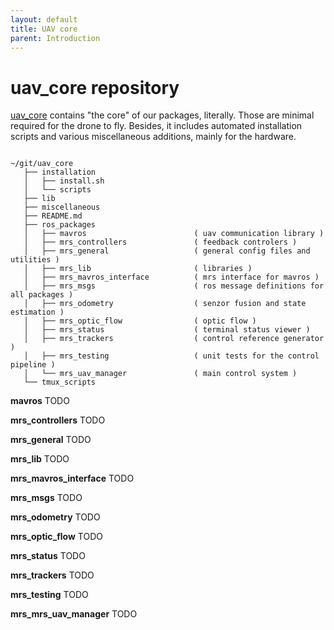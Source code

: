```yaml
---
layout: default
title: UAV core
parent: Introduction
---
```


# uav_core repository

[uav_core](uav_core) contains "the core" of our packages, literally.
Those are minimal required for the drone to fly.
Besides, it includes automated installation scripts and various miscellaneous additions, mainly for the hardware.

```

~/git/uav_core
   ├── installation
   │   ├── install.sh
   │   └── scripts 
   ├── lib
   ├── miscellaneous
   ├── README.md
   ├── ros_packages
   │   ├── mavros                        ( uav communication library )
   │   ├── mrs_controllers               ( feedback controlers )
   │   ├── mrs_general                   ( general config files and utilities )
   │   ├── mrs_lib                       ( libraries )
   │   ├── mrs_mavros_interface          ( mrs interface for mavros )
   │   ├── mrs_msgs                      ( ros message definitions for all packages )   
   │   ├── mrs_odometry                  ( senzor fusion and state estimation )
   │   ├── mrs_optic_flow                ( optic flow )
   │   ├── mrs_status                    ( terminal status viewer ) 
   │   ├── mrs_trackers                  ( control reference generator )
   │   ├── mrs_testing                   ( unit tests for the control pipeline )
   │   └── mrs_uav_manager               ( main control system )
   └── tmux_scripts

```

**mavros** TODO

**mrs_controllers** TODO

**mrs_general** TODO

**mrs_lib** TODO

**mrs_mavros_interface** TODO

**mrs_msgs** TODO

**mrs_odometry** TODO

**mrs_optic_flow** TODO

**mrs_status** TODO

**mrs_trackers** TODO

**mrs_testing** TODO

**mrs_mrs_uav_manager** TODO
